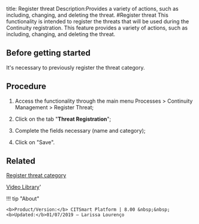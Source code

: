 title: Register threat
Description:Provides a variety of actions, such as including, changing, and deleting the threat. 
#Register threat
This functionality is intended to register the threats that will be used during the Continuity registration.
This feature provides a variety of actions, such as including, changing, and deleting the threat.

Before getting started
--------------------------

It's necessary to previously register the threat category.

Procedure
-------------

1.  Access the functionality through the main menu Processes \> Continuity
    Management \> Register Threat;

2.  Click on the tab "**Threat Registration**";

3.  Complete the fields necessary (name and category);

4.  Click on "Save".

Related
-----------

[Register threat category](/en-us/citsmart-platform-8/processes/continuity/use/threat-category.html)

<i class='fa fa-youtube-play  fa-2x' style='color:#97ce17;vertical-align: middle;'> </i> [Video Library](https://www.youtube.com/playlist?list=PLB5qK2uzf2RPwpIsGu97d5LVHeTNzpTMC)'

!!! tip "About"

    <b>Product/Version:</b> CITSmart Platform | 8.00 &nbsp;&nbsp;
    <b>Updated:</b>01/07/2019 – Larissa Lourenço

